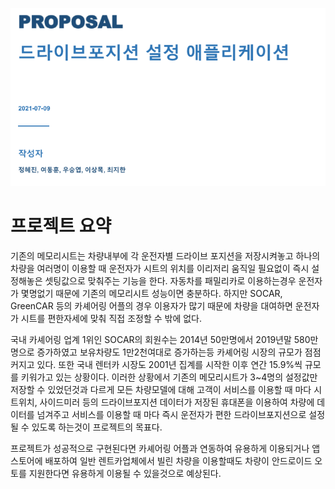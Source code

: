 <p align="center"><img src="1.PNG"></p>

# 프로젝트 요약<br>

 기존의 메모리시트는 차량내부에 각 운전자별 드라이브 포지션을 저장시켜놓고 하나의 차량을 여러명이 이용할 때 운전자가 시트의 위치를 이리저리 움직일 필요없이 즉시 설정해놓은 셋팅값으로 맞춰주는 기능을 한다. 자동차를 패밀리카로 이용하는경우 운전자가 몇명없기 때문에 기존의 메모리시트 성능이면 충분하다. 하지만 SOCAR, GreenCAR 등의 카셰어링 어플의 경우 이용자가 많기 때문에 차량을 대여하면 운전자가 시트를 편한자세에 맞춰 직접 조정할 수 밖에 없다.

 국내 카셰어링 업계 1위인 SOCAR의 회원수는 2014년 50만명에서 2019년말 580만명으로 증가하였고 보유차량도 1만2천여대로 증가하는등 카셰어링 시장의 규모가 점점 커지고 있다. 또한 국내 렌터카 시장도 2001년 집계를 시작한 이후 연간 15.9%씩 규모를 키워가고 있는 상황이다. 이러한 상황에서 기존의 메모리시트가 3~4명의 설정값만 저장할 수 있었던것과 다르게 모든 차량모델에 대해 고객이 서비스를 이용할 때 마다 시트위치, 사이드미러 등의 드라이브포지션 데이터가 저장된 휴대폰을 이용하여 차량에 데이터를 넘겨주고 서비스를 이용할 때 마다 즉시 운전자가 편한 드라이브포지션으로 설정될 수 있도록 하는것이 프로젝트의 목표다.

 프로젝트가 성공적으로 구현된다면 카셰어링 어플과 연동하여 유용하게 이용되거나 앱스토어에 배포하여 일반 렌트카업체에서 빌린 차량을 이용할때도 차량이 안드로이드 오토를 지원한다면 유용하게 이용될 수 있을것으로 예상된다.
